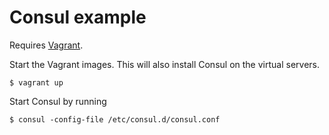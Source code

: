 Consul example
==============

Requires [Vagrant](https://www.vagrantup.com/).

Start the Vagrant images. This will also install Consul on the virtual servers.
```
$ vagrant up
```

Start Consul by running
```
$ consul -config-file /etc/consul.d/consul.conf
```